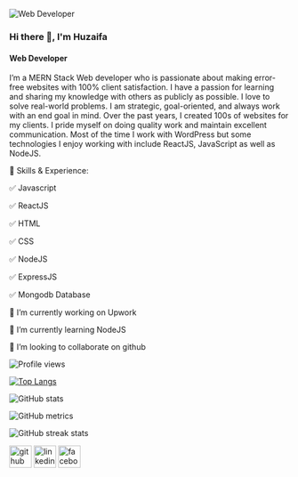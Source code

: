 ![Web Developer](https://scontent.fjsr11-1.fna.fbcdn.net/v/t39.30808-6/345051351_555759593412526_4508042112951292305_n.jpg?stp=dst-jpg_s960x960&_nc_cat=100&ccb=1-7&_nc_sid=e3f864&_nc_ohc=vYev8c7JK-YAX84Flki&_nc_ht=scontent.fjsr11-1.fna&oh=00_AfBCkqcFD6yYI_ObM5ttds19s5ZSXUFc3GNfeoFG5y1WZw&oe=64609678)

### Hi there 👋, I'm Huzaifa
#### Web Developer

I’m a MERN Stack Web developer who is passionate about making error-free websites with 100% client satisfaction. I have a passion for learning and sharing my knowledge with others as publicly as possible. I love to solve real-world problems. I am strategic, goal-oriented, and always work with an end goal in mind. Over the past years, I created 100s of websites for my clients. I pride myself on doing quality work and maintain excellent communication. Most of the time I work with WordPress but some technologies I enjoy working with include ReactJS, JavaScript as well as NodeJS.

🎯 Skills & Experience:

✅ Javascript

✅ ReactJS

✅ HTML 

✅ CSS 

✅ NodeJS 

✅ ExpressJS 

✅ Mongodb Database

 🔭 I’m currently working on Upwork 
 
 🌱 I’m currently learning NodeJS 
 
 👯 I’m looking to collaborate on github 
 
 
 ![Profile views](https://gpvc.arturio.dev/Huzaifa707262) 




[![Top Langs](https://github-readme-stats.vercel.app/api/top-langs/?username=Huzaifa707262)](https://github.com/anuraghazra/github-readme-stats)

![GitHub stats](https://github-readme-stats.vercel.app/api?username=Huzaifa707262&show_icons=true)  

![GitHub metrics](https://metrics.lecoq.io/Huzaifa707262)  

![GitHub streak stats](https://streak-stats.demolab.com/?user=Huzaifa707262)  

 [<img src='https://cdn.jsdelivr.net/npm/simple-icons@3.0.1/icons/github.svg' alt='github' height='40'>](https://github.com/Huzaifa707262)  [<img src='https://cdn.jsdelivr.net/npm/simple-icons@3.0.1/icons/linkedin.svg' alt='linkedin' height='40'>](https://www.linkedin.com/in/huzaifa-islam-996a29249/)  [<img src='https://cdn.jsdelivr.net/npm/simple-icons@3.0.1/icons/facebook.svg' alt='facebook' height='40'>](https://www.facebook.com/https://www.facebook.com/profile.php?id=100091188691158)  
